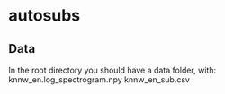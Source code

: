 # autosubs
## Data
In the root directory you should have a data folder, with: knnw_en.log_spectrogram.npy knnw_en_sub.csv
